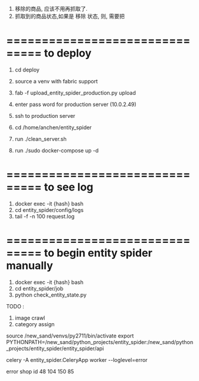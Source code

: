 1.  移除的商品, 应该不用再抓取了.
2.  抓取到的商品状态,如果是 移除 状态, 则, 需要把


===============================
to deploy 
===============================

1. cd deploy 
2. source a venv with fabric support 
3. fab -f upload_entity_spider_production.py upload 
4. enter pass word for production server (10.0.2.49)

5. ssh to production server 
6. cd /home/anchen/entity_spider
7. run   ./clean_server.sh
8. run   ./sudo docker-compose up -d 

===============================
to see log
===============================

1. docker exec -it {hash} bash 
2. cd entity_spider/config/logs
3. tail -f -n 100 request.log

===============================
to begin entity spider manually 
===============================

1. docker exec -it {hash} bash
2. cd entity_spider/job
3. python check_entity_state.py


TODO : 
1. image crawl
2. category assign 

source /new_sand/venvs/py2711/bin/activate
export PYTHONPATH=/new_sand/python_projects/entity_spider:/new_sand/python_projects/entity_spider/entity_spider/api


celery -A entity_spider.CeleryApp worker --loglevel=error


error shop id 
48
104
150
85

